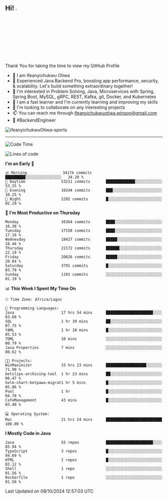 <!-- BLOG-POST-LIST:START --><!-- BLOG-POST-LIST:END -->

## Hi! <img src="https://media.giphy.com/media/hvRJCLFzcasrR4ia7z/giphy.gif" width="4%"> 

Thank You for taking the time to view my GitHub Profile

- 👋 I am Ifeanyichukwu Otiwa
- 🚀 Experienced Java Backend Pro, boosting app performance, security, & scalability. Let's build something extraordinary together!
- 👀 I'm interested in Problem Solving, Java, Microservices with Spring, Spring Boot, MySQL, gRPC, REST, Kafka, git, Docker, and Kubernetes
- 🌱 I am a fast learner and I'm currently learning and improving my skills
- 💞️ I'm looking to collaborate on any interesting projects
- 📫 You can reach me through ifeanyichukwuotiwa.winson@gmail.com
- 🚀 #BackendEngineer

<p align="left" marginTop="10px"> <img src="https://komarev.com/ghpvc/?username=ifeanyichukwuOtiwa-sports&label=Profile%20views&color=0e75b6&style=for-the-badge" alt="ifeanyichukwuOtiwa-sports" /> </p>

***

<!--START_SECTION:waka-->
![Code Time](http://img.shields.io/badge/Code%20Time-2%2C967%20hrs%202%20mins-blue)

![Lines of code](https://img.shields.io/badge/From%20Hello%20World%20I%27ve%20Written-24.4%20million%20lines%20of%20code-blue)

**I'm an Early 🐤** 

```text
🌞 Morning                34174 commits       █████████░░░░░░░░░░░░░░░░   34.20 % 
🌆 Daytime                53211 commits       █████████████░░░░░░░░░░░░   53.25 % 
🌃 Evening                10244 commits       ███░░░░░░░░░░░░░░░░░░░░░░   10.25 % 
🌙 Night                  2292 commits        █░░░░░░░░░░░░░░░░░░░░░░░░   02.29 % 
```
📅 **I'm Most Productive on Thursday** 

```text
Monday                   16364 commits       ████░░░░░░░░░░░░░░░░░░░░░   16.38 % 
Tuesday                  17150 commits       ████░░░░░░░░░░░░░░░░░░░░░   17.16 % 
Wednesday                18427 commits       █████░░░░░░░░░░░░░░░░░░░░   18.44 % 
Thursday                 22172 commits       ██████░░░░░░░░░░░░░░░░░░░   22.19 % 
Friday                   20826 commits       █████░░░░░░░░░░░░░░░░░░░░   20.84 % 
Saturday                 3791 commits        █░░░░░░░░░░░░░░░░░░░░░░░░   03.79 % 
Sunday                   1191 commits        ░░░░░░░░░░░░░░░░░░░░░░░░░   01.19 % 
```


📊 **This Week I Spent My Time On** 

```text
🕑︎ Time Zone: Africa/Lagos

💬 Programming Languages: 
Java                     17 hrs 54 mins      █████████████████████░░░░   83.68 % 
SQL                      1 hr 39 mins        ██░░░░░░░░░░░░░░░░░░░░░░░   07.75 % 
YAML                     1 hr 10 mins        █░░░░░░░░░░░░░░░░░░░░░░░░   05.53 % 
TOML                     10 mins             ░░░░░░░░░░░░░░░░░░░░░░░░░   00.79 % 
Java Properties          7 mins              ░░░░░░░░░░░░░░░░░░░░░░░░░   00.62 % 

🐱‍💻 Projects: 
WinMaximizer             15 hrs 23 mins      ██████████████████░░░░░░░   71.90 % 
betslips-archiving-tool  1 hr 23 mins        ██░░░░░░░░░░░░░░░░░░░░░░░   06.47 % 
helm-chart-betpawa-migrat1 hr 5 mins         █░░░░░░░░░░░░░░░░░░░░░░░░   05.06 % 
Pool                     1 hr                █░░░░░░░░░░░░░░░░░░░░░░░░   04.70 % 
CafeManagement           43 mins             █░░░░░░░░░░░░░░░░░░░░░░░░   03.40 % 

💻 Operating System: 
Mac                      21 hrs 24 mins      █████████████████████████   100.00 % 
```

**I Mostly Code in Java** 

```text
Java                     55 repos            █████████████████████░░░░   85.94 % 
TypeScript               3 repos             █░░░░░░░░░░░░░░░░░░░░░░░░   04.69 % 
HTML                     2 repos             █░░░░░░░░░░░░░░░░░░░░░░░░   03.12 % 
Shell                    1 repo              ░░░░░░░░░░░░░░░░░░░░░░░░░   01.56 % 
Dockerfile               1 repo              ░░░░░░░░░░░░░░░░░░░░░░░░░   01.56 % 
```




 Last Updated on 08/10/2024 12:57:03 UTC
<!--END_SECTION:waka-->

<!--
<p align="center">
![trophy](https://github-profile-trophy.vercel.app/?username=ifeanyichukwuOtiwa-sports&theme=onedark) (https://github.com/ryo-ma/github-profile-trophy)
</p>
-->

<!---
ifeanyi-otiwa/ifeanyi-otiwa is a ✨ special ✨ repository because its `README.md` (this file) appears on your GitHub profile.
You can click the Preview link to take a look at your changes.
--->
